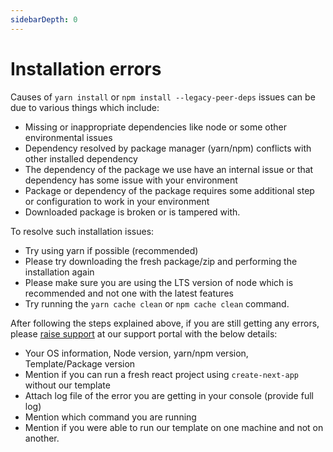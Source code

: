 ```yaml
---
sidebarDepth: 0
---
```


# Installation errors

Causes of `yarn install` or `npm install --legacy-peer-deps` issues can be due to various things which include:

- Missing or inappropriate dependencies like node or some other environmental issues
- Dependency resolved by package manager (yarn/npm) conflicts with other installed dependency
- The dependency of the package we use have an internal issue or that dependency has some issue with your environment
- Package or dependency of the package requires some additional step or configuration to work in your environment
- Downloaded package is broken or is tampered with.

To resolve such installation issues:

- Try using yarn if possible (recommended)
- Please try downloading the fresh package/zip and performing the installation again
- Please make sure you are using the LTS version of node which is recommended and not one with the latest features
- Try running the `yarn cache clean` or `npm cache clean` command.

After following the steps explained above, if you are still getting any errors, please [raise support](/guide/overview/support.md) at our support portal with the below details:

- Your OS information, Node version, yarn/npm version, Template/Package version
- Mention if you can run a fresh react project using `create-next-app` without our template
- Attach log file of the error you are getting in your console (provide full log)
- Mention which command you are running
- Mention if you were able to run our template on one machine and not on another.
